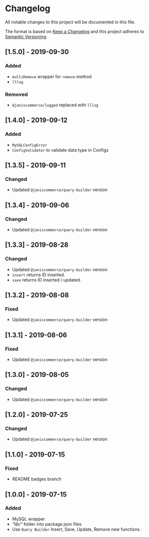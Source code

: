 # Changelog
All notable changes to this project will be documented in this file.

The format is based on [Keep a Changelog](http://keepachangelog.com/en/1.0.0/)
and this project adheres to [Semantic Versioning](http://semver.org/spec/v2.0.0.html).

## [1.5.0] - 2019-09-30
### Added
- `multiRemove` wrapper for `remove` method
- `lllog`

### Removed
- `@janiscommerce/logged` replaced with `lllog`

## [1.4.0] - 2019-09-12
### Added
- `MySQLConfigError`
- `ConfigValidator` to validate data type in Configs

## [1.3.5] - 2019-09-11
### Changed
- Updated `@janiscommerce/query-builder` version

## [1.3.4] - 2019-09-06
### Changed
- Updated `@janiscommerce/query-builder` version

## [1.3.3] - 2019-08-28
### Changed
- Updated `@janiscommerce/query-builder` version
- `insert` returns ID inserted.
- `save` returns ID inserted / updated.

## [1.3.2] - 2019-08-08
### Fixed
- Updated `@janiscommerce/query-builder` version

## [1.3.1] - 2019-08-06
### Fixed
- Updated `@janiscommerce/query-builder` version

## [1.3.0] - 2019-08-05
### Changed
- Updated `@janiscommerce/query-builder` version

## [1.2.0] - 2019-07-25
### Changed
- Updated `@janiscommerce/query-builder` version

## [1.1.0] - 2019-07-15
### Fixed
- README badges branch

## [1.0.0] - 2019-07-15
### Added
- MySQL wrapper
- *"lib/"* folder into package.json files
- Use `Query Builder` Insert, Save, Update, Remove new functions.
